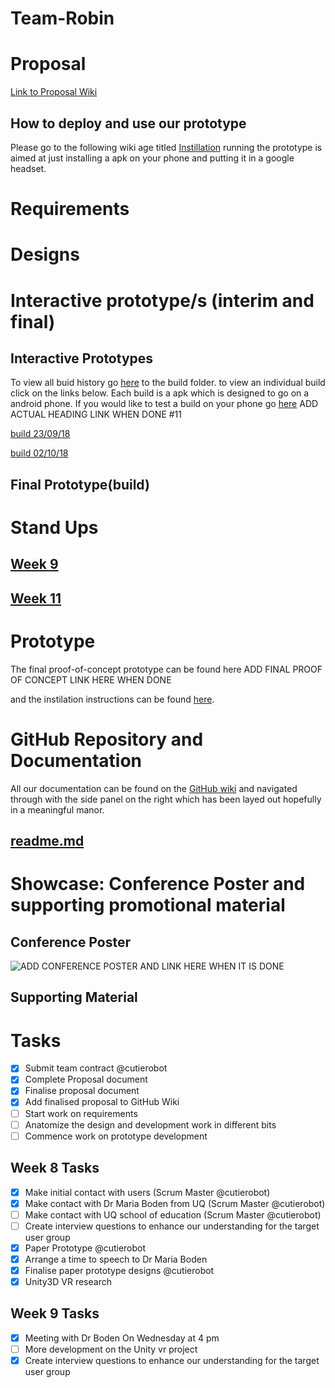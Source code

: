 # Team-Robin
# Proposal
[Link to Proposal Wiki](https://github.com/deco3500-2018/Team-Robin/wiki/Proposal)

## How to deploy and use our prototype
Please go to the following wiki age titled [Instillation](https://github.com/deco3500-2018/Team-Robin/wiki/Installation)
running the prototype is aimed at just installing a apk on your phone and putting it in a google headset.

# Requirements
# Designs
# Interactive prototype/s (interim and final)
## Interactive Prototypes
To view all buid history go [here](https://github.com/deco3500-2018/Team-Robin/tree/master/Builds) to the build folder. to view an individual build click on the links below. Each build is a apk which is designed to go on a android phone. If you would like to test a build on your phone go [here](https://github.com/deco3500-2018/Team-Robin/wiki/Installation) ADD ACTUAL HEADING LINK WHEN DONE #11
  
  
[build 23/09/18](https://github.com/deco3500-2018/Team-Robin/blob/master/Builds/23-09-18%20-%20build.apk)
 
 
[build 02/10/18](https://github.com/deco3500-2018/Team-Robin/blob/master/Builds/02-10-18-build.apk)
## Final Prototype(build)
# Stand Ups
## [Week 9](https://github.com/deco3500-2018/Team-Robin/wiki/Stand-Up-Week-9)
## [Week 11](https://github.com/deco3500-2018/Team-Robin/wiki/Stand-Up-Week-11)
# Prototype
The final proof-of-concept prototype can be found here ADD FINAL PROOF OF CONCEPT LINK HERE WHEN DONE

and the instilation instructions can be found [here](https://github.com/deco3500-2018/Team-Robin/wiki/Installation).
  
# GitHub Repository and Documentation
All our documentation can be found on the [GitHub wiki](https://github.com/deco3500-2018/Team-Robin/wiki) and navigated through with the side panel on the right which has been layed out hopefully in a meaningful manor.
## [readme.md](https://github.com/deco3500-2018/Team-Robin/blob/master/README.md)

# Showcase: Conference Poster and supporting promotional material
## Conference Poster
![ADD CONFERENCE POSTER AND LINK HERE WHEN IT IS DONE]()

## Supporting Material

# Tasks
- [x] Submit team contract @cutierobot
- [x] Complete Proposal document
- [x] Finalise proposal document
- [x] Add finalised proposal to GitHub Wiki
- [ ] Start work on requirements
- [ ] Anatomize the design and development work in different bits
- [ ] Commence work on prototype development

## Week 8 Tasks
- [x] Make initial contact with users (Scrum Master @cutierobot)
- [x] Make contact with Dr Maria Boden from UQ (Scrum Master @cutierobot)
- [ ] Make contact with UQ school of education (Scrum Master @cutierobot)
- [ ] Create interview questions to enhance our understanding for the target user group
- [x] Paper Prototype @cutierobot
- [x] Arrange a time to speech to Dr Maria Boden
- [x] Finalise paper prototype designs @cutierobot
- [x] Unity3D VR research
## Week 9 Tasks
- [x] Meeting with Dr Boden On Wednesday at 4 pm
- [ ] More development on the Unity vr project 
- [x] Create interview questions to enhance our understanding for the target user group
